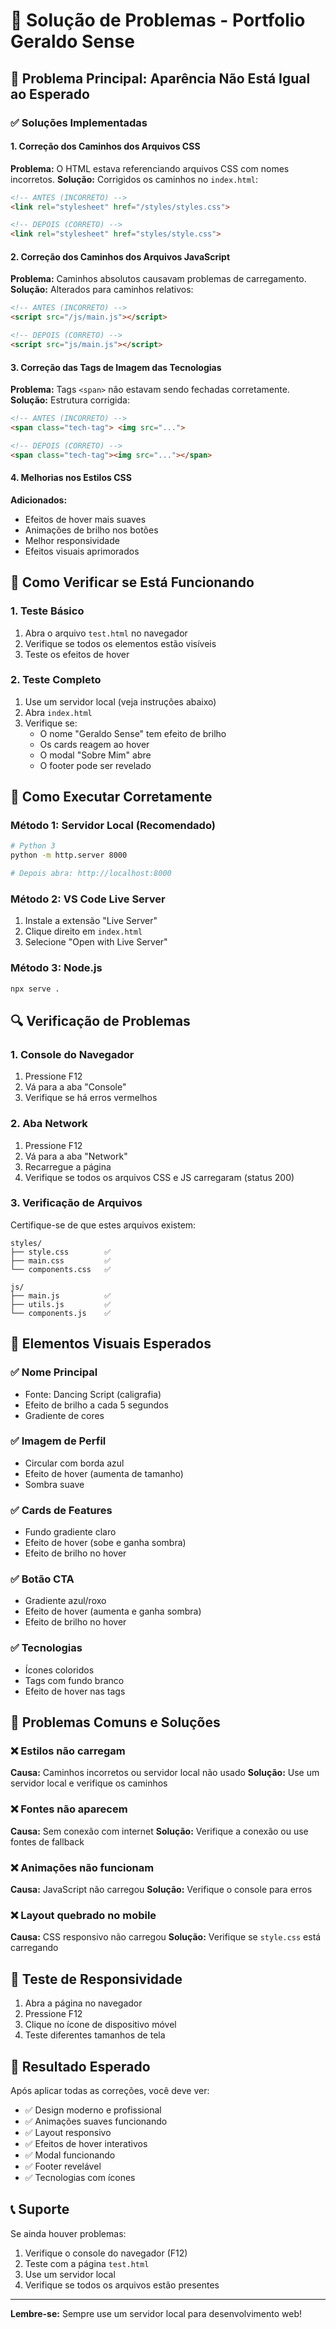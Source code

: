 # 🔧 Solução de Problemas - Portfolio Geraldo Sense

## 🚨 Problema Principal: Aparência Não Está Igual ao Esperado

### ✅ Soluções Implementadas

#### 1. **Correção dos Caminhos dos Arquivos CSS**
**Problema:** O HTML estava referenciando arquivos CSS com nomes incorretos.
**Solução:** Corrigidos os caminhos no `index.html`:
```html
<!-- ANTES (INCORRETO) -->
<link rel="stylesheet" href="/styles/styles.css">

<!-- DEPOIS (CORRETO) -->
<link rel="stylesheet" href="styles/style.css">
```

#### 2. **Correção dos Caminhos dos Arquivos JavaScript**
**Problema:** Caminhos absolutos causavam problemas de carregamento.
**Solução:** Alterados para caminhos relativos:
```html
<!-- ANTES (INCORRETO) -->
<script src="/js/main.js"></script>

<!-- DEPOIS (CORRETO) -->
<script src="js/main.js"></script>
```

#### 3. **Correção das Tags de Imagem das Tecnologias**
**Problema:** Tags `<span>` não estavam sendo fechadas corretamente.
**Solução:** Estrutura corrigida:
```html
<!-- ANTES (INCORRETO) -->
<span class="tech-tag"> <img src="...">

<!-- DEPOIS (CORRETO) -->
<span class="tech-tag"><img src="..."></span>
```

#### 4. **Melhorias nos Estilos CSS**
**Adicionados:**
- Efeitos de hover mais suaves
- Animações de brilho nos botões
- Melhor responsividade
- Efeitos visuais aprimorados

## 🎯 Como Verificar se Está Funcionando

### 1. **Teste Básico**
1. Abra o arquivo `test.html` no navegador
2. Verifique se todos os elementos estão visíveis
3. Teste os efeitos de hover

### 2. **Teste Completo**
1. Use um servidor local (veja instruções abaixo)
2. Abra `index.html`
3. Verifique se:
   - O nome "Geraldo Sense" tem efeito de brilho
   - Os cards reagem ao hover
   - O modal "Sobre Mim" abre
   - O footer pode ser revelado

## 🚀 Como Executar Corretamente

### Método 1: Servidor Local (Recomendado)
```bash
# Python 3
python -m http.server 8000

# Depois abra: http://localhost:8000
```

### Método 2: VS Code Live Server
1. Instale a extensão "Live Server"
2. Clique direito em `index.html`
3. Selecione "Open with Live Server"

### Método 3: Node.js
```bash
npx serve .
```

## 🔍 Verificação de Problemas

### 1. **Console do Navegador**
1. Pressione F12
2. Vá para a aba "Console"
3. Verifique se há erros vermelhos

### 2. **Aba Network**
1. Pressione F12
2. Vá para a aba "Network"
3. Recarregue a página
4. Verifique se todos os arquivos CSS e JS carregaram (status 200)

### 3. **Verificação de Arquivos**
Certifique-se de que estes arquivos existem:
```
styles/
├── style.css        ✅
├── main.css         ✅
└── components.css   ✅

js/
├── main.js          ✅
├── utils.js         ✅
└── components.js    ✅
```

## 🎨 Elementos Visuais Esperados

### ✅ Nome Principal
- Fonte: Dancing Script (caligrafia)
- Efeito de brilho a cada 5 segundos
- Gradiente de cores

### ✅ Imagem de Perfil
- Circular com borda azul
- Efeito de hover (aumenta de tamanho)
- Sombra suave

### ✅ Cards de Features
- Fundo gradiente claro
- Efeito de hover (sobe e ganha sombra)
- Efeito de brilho no hover

### ✅ Botão CTA
- Gradiente azul/roxo
- Efeito de hover (aumenta e ganha sombra)
- Efeito de brilho no hover

### ✅ Tecnologias
- Ícones coloridos
- Tags com fundo branco
- Efeito de hover nas tags

## 🐛 Problemas Comuns e Soluções

### ❌ Estilos não carregam
**Causa:** Caminhos incorretos ou servidor local não usado
**Solução:** Use um servidor local e verifique os caminhos

### ❌ Fontes não aparecem
**Causa:** Sem conexão com internet
**Solução:** Verifique a conexão ou use fontes de fallback

### ❌ Animações não funcionam
**Causa:** JavaScript não carregou
**Solução:** Verifique o console para erros

### ❌ Layout quebrado no mobile
**Causa:** CSS responsivo não carregou
**Solução:** Verifique se `style.css` está carregando

## 📱 Teste de Responsividade

1. Abra a página no navegador
2. Pressione F12
3. Clique no ícone de dispositivo móvel
4. Teste diferentes tamanhos de tela

## 🎯 Resultado Esperado

Após aplicar todas as correções, você deve ver:
- ✅ Design moderno e profissional
- ✅ Animações suaves funcionando
- ✅ Layout responsivo
- ✅ Efeitos de hover interativos
- ✅ Modal funcionando
- ✅ Footer revelável
- ✅ Tecnologias com ícones

## 📞 Suporte

Se ainda houver problemas:
1. Verifique o console do navegador (F12)
2. Teste com a página `test.html`
3. Use um servidor local
4. Verifique se todos os arquivos estão presentes

---

**Lembre-se:** Sempre use um servidor local para desenvolvimento web! 
